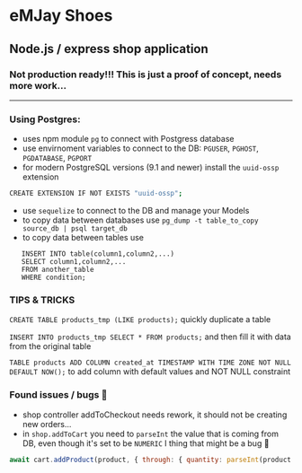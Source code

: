 # eMJay Shoes

## Node.js / express shop application

### Not production ready!!! This is just a proof of concept, needs more work...

---

### Using Postgres:

-   uses npm module `pg` to connect with Postgress database
-   use envirnoment variables to connect to the DB: `PGUSER`, `PGHOST`, `PGDATABASE`, `PGPORT`
-   for modern PostgreSQL versions (9.1 and newer) install the `uuid-ossp` extension

```bash
CREATE EXTENSION IF NOT EXISTS "uuid-ossp";
```

-   use `sequelize` to connect to the DB and manage your Models
-   to copy data between databases use `pg_dump -t table_to_copy source_db | psql target_db`
-   to copy data between tables use

```
   INSERT INTO table(column1,column2,...)
   SELECT column1,column2,...
   FROM another_table
   WHERE condition;
```

### TIPS & TRICKS

`CREATE TABLE products_tmp (LIKE products);` quickly duplicate a table

`INSERT INTO products_tmp SELECT * FROM products;` and then fill it with data from the original table

`TABLE products ADD COLUMN created_at TIMESTAMP WITH TIME ZONE NOT NULL DEFAULT NOW();` to add column with default values and NOT NULL constraint

### Found issues / bugs 🐛

-   shop controller addToCheckout needs rework, it should not be creating new orders...
-   in `shop.addToCart` you need to `parseInt` the value that is coming from DB, even though it's set to be `NUMERIC` I thing that might be a bug 🤔

```js
await cart.addProduct(product, { through: { quantity: parseInt(product.cartItem.quantity) + 1 } })
```
